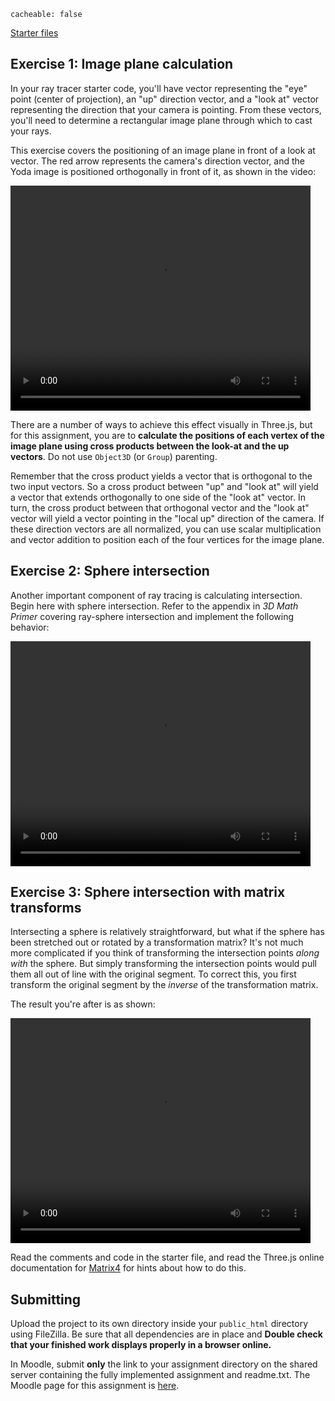 ```
cacheable: false
```

[Starter files](/~tmullen/secure/f17cg/cs315-hw12.zip)

## Exercise 1: Image plane calculation

In your ray tracer starter code, you'll have vector representing the "eye" point (center of projection), an "up" direction vector, and a "look at" vector representing the direction that your camera is pointing. From these vectors, you'll need to determine a rectangular image plane through which to cast your rays. 

This exercise covers the positioning of an image plane in front of a look at vector. The red arrow represents the camera's direction vector, and the Yoda image is positioned orthogonally in front of it, as shown in the video:

<video width="480" height="360" controls>
  <source src="/~tmullen/images/cg/imagePlane.ogv" type="video/ogg;" codecs="theora, vorbis">
Your browser does not support the video tag.
</video>

There are a number of ways to achieve this effect visually in Three.js, but for this assignment, you are to **calculate the positions of each vertex of the image plane using cross products between the look-at and the up vectors**. Do not use `Object3D` (or `Group`) parenting.

Remember that the cross product yields a vector that is orthogonal to the two input vectors. So a cross product between "up" and "look at" will yield a vector that extends orthogonally to one side of the "look at" vector. In turn, the cross product between that orthogonal vector and the "look at" vector will yield a vector pointing in the "local up" direction of the camera. If these direction vectors are all normalized, you can use scalar multiplication and vector addition to position each of the four vertices for the image plane. 


## Exercise 2: Sphere intersection

Another important component of ray tracing is calculating intersection. Begin here with sphere intersection. Refer to the appendix in *3D Math Primer* covering ray-sphere intersection and implement the following behavior:

<video width="480" height="360" controls>
  <source src="/~tmullen/images/cg/sphereIntersection.ogv" type="video/ogg;" codecs="theora, vorbis">
Your browser does not support the video tag.
</video>


## Exercise 3: Sphere intersection with matrix transforms

Intersecting a sphere is relatively straightforward, but what if the sphere has been stretched out or rotated by a transformation matrix? It's not much more complicated if you think of transforming the intersection points *along with* the sphere. But simply transforming the intersection points would pull them all out of line with the original segment. To correct this, you first transform the original segment by the *inverse* of the transformation matrix. 

The result you're after is as shown:

<video width="480" height="360" controls>
  <source src="/~tmullen/images/cg/sphereIntersectionMatrix.ogv" type="video/ogg;" codecs="theora, vorbis">
Your browser does not support the video tag.
</video>

Read the comments and code in the starter file, and read the Three.js online documentation for [Matrix4](https://threejs.org/docs/#api/math/Matrix4) for hints about how to do this.


## Submitting

Upload the project to its own directory inside your `public_html` directory using FileZilla. Be sure that all dependencies are in place and **Double check that your finished work displays properly in a browser online.** 

In Moodle, submit **only** the link to your assignment directory on the shared server containing the fully implemented assignment and readme.txt.
The Moodle page for this assignment is [here](https://moodle.pugetsound.edu/moodle/mod/assign/view.php?id=408143).
